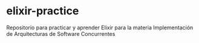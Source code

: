 # elixir-practice
Repositorio para practicar y aprender Elixir para la materia Implementación de Arquitecturas de Software Concurrentes
